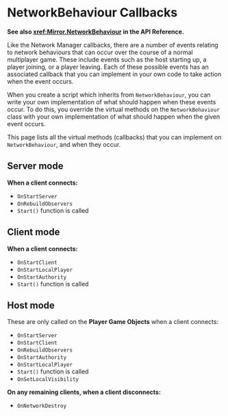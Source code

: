 # NetworkBehaviour Callbacks

**See also <xref:Mirror.NetworkBehaviour> in the API Reference.**

Like the Network Manager callbacks, there are a number of events relating to network behaviours that can occur over the course of a normal multiplayer game. These include events such as the host starting up, a player joining, or a player leaving. Each of these possible events has an associated callback that you can implement in your own code to take action when the event occurs.

When you create a script which inherits from `NetworkBehaviour`, you can write your own implementation of what should happen when these events occur. To do this, you override the virtual methods on the `NetworkBehaviour` class with your own implementation of what should happen when the given event occurs.

This page lists all the virtual methods (callbacks) that you can implement on `NetworkBehaviour`, and when they occur.

## Server mode

**When a client connects:**
-   `OnStartServer`
-   `OnRebuildObservers`
-   `Start()` function is called

## Client mode

**When a client connects:**
-   `OnStartClient`
-   `OnStartLocalPlayer`
-   `OnStartAuthority`
-   `Start()` function is called

## Host mode

These are only called on the **Player Game Objects** when a client connects:
-   `OnStartServer`
-   `OnStartClient`
-   `OnRebuildObservers`
-   `OnStartAuthority`
-   `OnStartLocalPlayer`
-   `Start()` function is called
-   `OnSetLocalVisibility`

**On any remaining clients, when a client disconnects:**
-   `OnNetworkDestroy`
